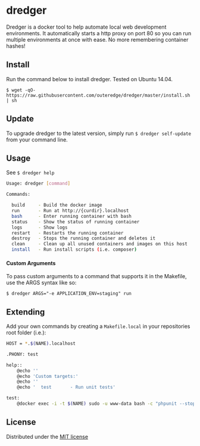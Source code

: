 # dredger
Dredger is a docker tool to help automate local web development environments. It automatically starts a http proxy on port 80 so you can run multiple environments at once with ease. No more remembering container hashes!

## Install
Run the command below to install dredger. Tested on Ubuntu 14.04.

`$ wget -qO- https://raw.githubusercontent.com/outeredge/dredger/master/install.sh | sh`

## Update
To upgrade dredger to the latest version, simply run `$ dredger self-update` from your command line.

## Usage

See `$ dredger help`

```sh
Usage: dredger [command]

Commands:

  build		- Build the docker image
  run		- Run at http://{curdir}.localhost
  bash		- Enter running container with bash
  status	- Show the status of running container
  logs		- Show logs
  restart	- Restarts the running container
  destroy   - Stops the running container and deletes it
  clean		- Clean up all unused containers and images on this host
  install	- Run install scripts (i.e. composer)
```

#### Custom Arguments
To pass custom arguments to a command that supports it in the Makefile, use the ARGS syntax like so:

`$ dredger ARGS="-e APPLICATION_ENV=staging" run`

## Extending

Add your own commands by creating a `Makefile.local` in your repositories root folder (i.e.):

```sh
HOST = *.$(NAME).localhost

.PHONY: test

help::
	@echo ''
	@echo 'Custom targets:'
	@echo ''
	@echo '  test		- Run unit tests'

test:
	@docker exec -i -t $(NAME) sudo -u www-data bash -c "phpunit --stop-on-failure"
```

## License
Distributed under the [MIT license](LICENSE)
